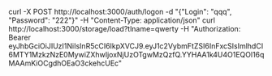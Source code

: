 curl -X POST http://localhost:3000/auth/logon -d "{\"Login\": \"qqq\", \"Password\": \"222\"}" -H "Content-Type: application/json"
curl http://localhost:3000/storage/load?tlname=qwerty -H "Authorization: Bearer eyJhbGciOiJIUzI1NiIsInR5cCI6IkpXVCJ9.eyJ1c2VybmFtZSI6InFxcSIsImlhdCI6MTY1MzkzNzE0MywiZXhwIjoxNjUzOTgwMzQzfQ.YYHAA1k4U4O1EQOl16qMAAmKiOCgdhOEaO3ckehcUEc"